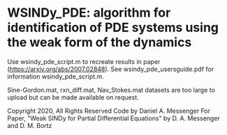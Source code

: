 # WSINDy_PDE: algorithm for identification of PDE systems using the weak form of the dynamics

Use wsindy_pde_script.m to recreate results in paper (https://arxiv.org/abs/2007.02848).
See wsindy_pde_usersguide.pdf for information wsindy_pde_script.m.

Sine-Gordon.mat, rxn_diff.mat, Nav_Stokes.mat datasets are too large to upload but can be made available on request.

Copyright 2020, All Rights Reserved
Code by Daniel A. Messenger
For Paper, "Weak SINDy for Partial Differential Equations"
by D. A. Messenger and D. M. Bortz

